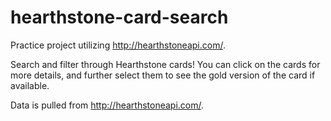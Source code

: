 # hearthstone-card-search

Practice project utilizing http://hearthstoneapi.com/.

Search and filter through Hearthstone cards! You can click on the cards for more details, and further select them to see the gold version of the card if available.  

Data is pulled from http://hearthstoneapi.com/.
